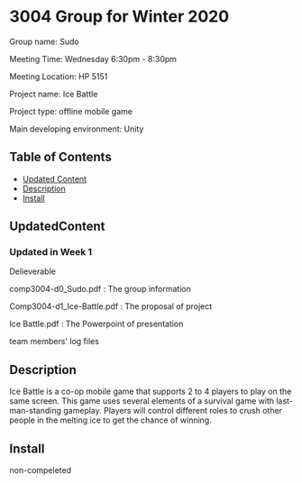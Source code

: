 # 3004 Group for Winter 2020
  Group name:  Sudo 
  
  Meeting Time: Wednesday 6:30pm - 8:30pm  
  
  Meeting Location: HP 5151  
  
  Project name: Ice Battle
  
  Project type: offline mobile game
  
  Main developing environment: Unity

## Table of Contents
  - [Updated Content](#UpdatedContent)
  - [Description](#description)
  - [Install](#install)
  
## UpdatedContent
### Updated in Week 1
Delieverable

   comp3004-d0_Sudo.pdf  :  The group information

   Comp3004-d1_Ice-Battle.pdf : The proposal of project
   
   Ice Battle.pdf : The Powerpoint of presentation
   
   team members' log files 


## Description
  Ice Battle ​is a co-op mobile game that supports 2 to 4 players to play on the same screen. This game uses several elements of a survival game with last-man-standing gameplay. Players will control different roles to crush other people in the melting ice to get the chance of winning.
## Install
  non-compeleted
  
